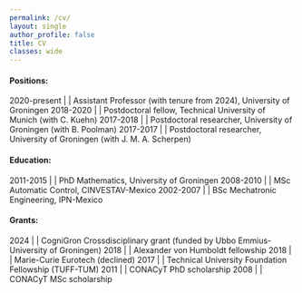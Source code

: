 ```yaml
---
permalink: /cv/
layout: single
author_profile: false
title: CV
classes: wide
---
```


#### Positions:

2020-present  | | Assistant Professor (with tenure from 2024), University of Groningen
2018-2020     | | Postdoctoral fellow, Technical University of Munich (with C. Kuehn)
2017-2018     | | Postdoctoral researcher, University of Groningen (with B. Poolman)
2017-2017     | | Postdoctoral researcher, University of Groningen (with J. M. A. Scherpen)

#### Education:

2011-2015 | | PhD Mathematics, University of Groningen
2008-2010 | | MSc Automatic Control, CINVESTAV-Mexico
2002-2007 | | BSc Mechatronic Engineering, IPN-Mexico

#### Grants:

2024 | | CogniGron Crossdisciplinary grant (funded by Ubbo Emmius-University of Groningen)
2018 | | Alexander von Humboldt fellowship
2018 | | Marie-Curie Eurotech (declined)
2017 | | Technical University Foundation Fellowship (TUFF-TUM)
2011 | | CONACyT PhD scholarship
2008 | | CONACyT MSc scholarship


